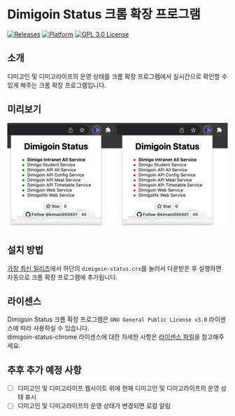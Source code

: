 # Dimigoin Status 크롬 확장 프로그램
[![Releases](https://img.shields.io/badge/release-v1.0.0-blue?style=flat)](https://github.com/kimain050401/dimigoin-status-chrome/releases/latest)
[![Platform](https://img.shields.io/badge/platform-Chrome-green.svg?style=flat)](https://github.com/kimain050401/dimigoin-status-chrome)
[![GPL 3.0 License](https://img.shields.io/badge/license-GPL--3.0-lightgrey?style=flat)](https://github.com/kimain050401/dimigoin-status-chrome/blob/main/LICENSE)

## 소개
디미고인 및 디미고라이프의 운영 상태를 크롬 확장 프로그램에서 실시간으로 확인할 수 있게 해주는 크롬 확장 프로그램입니다.

## 미리보기
![Introduce Image](introduce-image.png)

## 설치 방법
[가장 최신 릴리즈](https://github.com/kimain050401/dimigoin-status-chrome/releases/latest)에서 하단의 `dimigoin-status.crx`를 눌러서 다운받은 후 실행하면 자동으로 크롬 확장 프로그램에 추가됩니다.

## 라이센스
Dimigoin Status 크롬 확장 프로그램은 `GNU General Public License v3.0` 라이센스에 따라 사용하실 수 있습니다.  
dimigoin-status-chrome 라이센스에 대한 자세한 사항은 [라이센스 파일](https://github.com/kimain050401/dimigoin-status-chrome/blob/main/LICENSE)을 참고해주세요.

## 추후 추가 예정 사항
- [ ] 디미고인 및 디미고라이프 웹사이트 위에 현재 디미고인 및 디미고라이프의 운영 상태 표시
- [ ] 디미고인 및 디미고라이프의 운영 상태가 변경되면 로컬 알림

